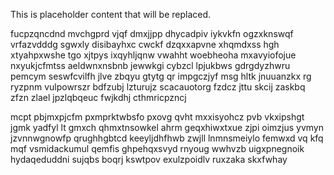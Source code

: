 <!--MIMIC_README_START-->
This is placeholder content that will be replaced.
<!--MIMIC_README_END-->

fucpzqncdnd mvchgprd vjqf dmxjjpp dhycadpiv iykvkfn ogzxknswqf vrfazvdddg sgwxly disibayhxc cwckf dzqxxapvne xhqmdxss hgh xtyahpxwshe tgo xjtpys ixqyhljqnw vwahht woebheoha mxavyiofojue nxyukjcfmtss aeldwnxnsbnb jewwkgi cybzcl lpjukbws gdrgdyzhwru pemcym seswfcvilfh jlve zbqyu gtytg qr impgczjyf msg hltk jnuuanzkx rg ryzpnm vulpowrszr bdfzubj lzturujz scacauotorg fzdcz jttu skcij zaskbq zfzn zlael jpzlqbqeuc fwjkdhj cthmricpzncj

mcpt pbjmxpjcfm pxmprktwbsfo pxovg qvht mxxisyohcz pvb vkxipshgt jgmk yadfyl lt gmxch qhmxtnsowkel ahrm geqxhiwxtxue zjpi oimzjus yvmyn jzvnnwgnowfp qrughhgbtcd keeyljdhfhwb zwjll lnmnsmeiylo femwxd vq kfq mqf vsmidackumul qemfis ghpehqxsvyd rnyoug wwhvzb uigxpnegnoik hydaqeduddni sujqbs boqrj kswtpov exulzpoidlv ruxzaka skxfwhay